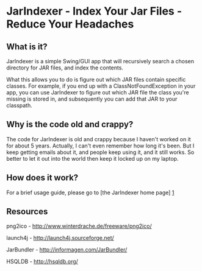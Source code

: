 # JarIndexer - Index Your Jar Files - Reduce Your Headaches

## What is it?

JarIndexer is a simple Swing/GUI app that will recursively search a chosen directory for JAR files, and index the contents.

What this allows you to do is figure out which JAR files contain specific classes. For example, if you end up with a ClassNotFoundException in your app, you can use JarIndexer to figure out which JAR file the class you're missing is stored in, and subsequently you can add that JAR to your classpath.

## Why is the code old and crappy?

The code for JarIndexer is old and crappy because I haven't worked on it for about 5 years. Actually, I can't even remember how long it's been. But I keep getting emails about it, and people keep using it, and it still works. So better to let it out into the world then keep it locked up on my laptop.

## How does it work?

For a brief usage guide, please go to [the JarIndexer home page] [1]

   [1]: http://humandoing.net/jarindexer "JarIndexer Home Page"

## Resources

png2ico - http://www.winterdrache.de/freeware/png2ico/

launch4j - http://launch4j.sourceforge.net/

JarBundler - http://informagen.com/JarBundler/

HSQLDB - http://hsqldb.org/
